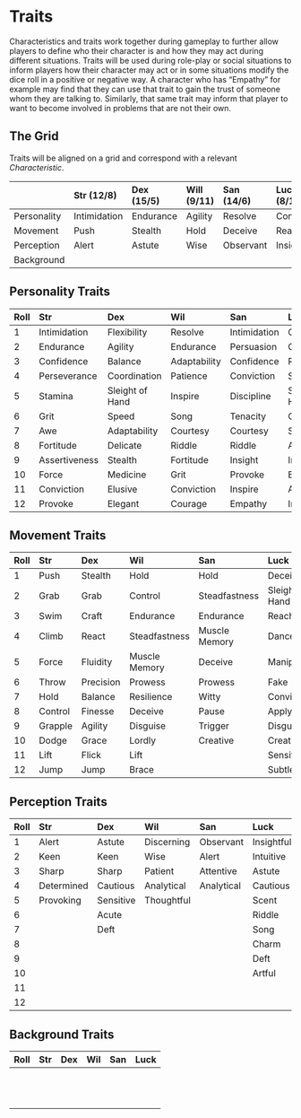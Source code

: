 # Traits

Characteristics and traits work together during gameplay to further allow players to define who their character is and how they may act during different situations. Traits will be used during role-play or social situations to inform players how their character may act or in some situations modify the dice roll in a positive or negative way. A character who has “Empathy” for example may find that they can use that trait to gain the trust of someone whom they are talking to. Similarly, that same trait may inform that player to want to become involved in problems that are not their own. 

## The Grid
Traits will be aligned on a grid and correspond with a relevant *Characteristic*. 


|  | Str (12/8) | Dex (15/5) | Will (9/11)  | San (14/6) | Luck (8/12) |
|:--|:--|:--|:--|:--|:--|
| Personality | Intimidation | Endurance | Agility | Resolve | Confidence |
| Movement | Push | Stealth | Hold | Deceive |  Reach| 
| Perception | Alert | Astute | Wise | Observant | Insightful | 
| Background |  |  |  |  |  | 



## Personality Traits

| Roll | Str | Dex | Wil | San | Luck |
|:--|:--|:--|:--|:--|:--|
| 1 | Intimidation | Flexibility | Resolve  | Intimidation |  Confidence|
| 2 | Endurance | Agility | Endurance | Persuasion | Courtesy |
| 3 | Confidence | Balance | Adaptability | Confidence | Riddle |
| 4 | Perseverance | Coordination | Patience | Conviction | Song |
| 5 | Stamina | Sleight of Hand | Inspire | Discipline | Sleight of Hand |
| 6 | Grit | Speed | Song | Tenacity | Charm |
| 7 | Awe | Adaptability | Courtesy | Courtesy | Scent |
| 8 | Fortitude | Delicate | Riddle | Riddle | Assertiveness |
| 9 | Assertiveness | Stealth | Fortitude | Insight | Insight |
| 10 | Force | Medicine | Grit | Provoke | Empathy |
| 11 | Conviction | Elusive | Conviction | Inspire | Apathy |
| 12 | Provoke | Elegant | Courage | Empathy | Inspire |

## Movement Traits

| Roll | Str | Dex | Wil | San | Luck |
|:--|:--|:--|:--|:--|:--|
| 1 | Push | Stealth | Hold | Hold | Deceive  |
| 2 | Grab | Grab | Control | Steadfastness | Sleight of Hand |
| 3 | Swim | Craft | Endurance | Endurance | Reach |
| 4 | Climb | React | Steadfastness | Muscle Memory | Dance |
| 5 | Force | Fluidity | Muscle Memory | Deceive | Manipulate |
| 6 | Throw | Precision | Prowess | Prowess | Fake |
| 7 | Hold | Balance | Resilience | Witty | Convince |
| 8 | Control | Finesse | Deceive | Pause | Apply |
| 9 | Grapple | Agility | Disguise | Trigger | Disguise |
| 10 | Dodge | Grace | Lordly | Creative | Creative |
| 11 | Lift | Flick | Lift |  | Sensitive |
| 12 | Jump | Jump | Brace |  | Subtle |

## Perception Traits

| Roll | Str | Dex | Wil | San | Luck |
|:--|:--|:--|:--|:--|:--|
| 1 | Alert | Astute | Discerning | Observant | Insightful |
| 2 | Keen | Keen | Wise | Alert | Intuitive  |
| 3 | Sharp | Sharp | Patient | Attentive | Astute |
| 4 | Determined | Cautious | Analytical | Analytical | Cautious |
| 5 | Provoking | Sensitive | Thoughtful |  | Scent |
| 6 |  | Acute | |  | Riddle |
| 7 |  | Deft |  |  | Song |
| 8 |  |  |  |  | Charm |
| 9 |  |  |  |  | Deft |
| 10 |  |  |  |  | Artful |
| 11 |  |  |  |  |  |
| 12 |  |  |  |  |  |

## Background Traits

| Roll | Str | Dex | Wil | San | Luck |
|:--|:--|:--|:--|:--|:--|
|  |  |  |  |  | |
|  |  |  |  |  |  |
|  |  |  |  |  |  |
|  |  |  |  |  |  |
|  |  |  |  |  |  |
|  |  |  |  |  |  |
|  |  |  |  |  |  |
|  |  |  |  |  |  |
|  |  |  |  |  |  |
|  |  |  |  |  |  |
|  |  |  |  |  |  |
|  |  |  |  |  |  |